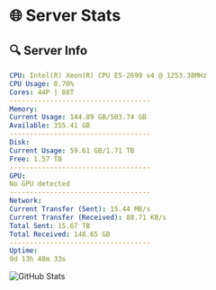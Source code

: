 # 🌐 Server Stats
## 🔍 Server Info
```yaml
CPU: Intel(R) Xeon(R) CPU E5-2699 v4 @ 1253.38MHz
CPU Usage: 0.70%
Cores: 44P | 88T
-----------------------------------
Memory:
Current Usage: 144.89 GB/503.74 GB
Available: 355.41 GB
-----------------------------------
Disk:
Current Usage: 59.61 GB/1.71 TB
Free: 1.57 TB
-----------------------------------
GPU:
No GPU detected
-----------------------------------
Network:
Current Transfer (Sent): 15.44 MB/s
Current Transfer (Received): 88.71 KB/s
Total Sent: 15.67 TB
Total Received: 148.65 GB
-----------------------------------
Uptime:
9d 13h 48m 33s
```
![GitHub Stats](https://img.shields.io/badge/Updated-2025-03-17_11:11:22-blue)